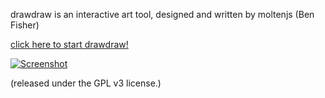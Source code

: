 
drawdraw is an interactive art tool, designed and written by moltenjs (Ben Fisher)

[click here to start drawdraw!](https://moltenjs.com/page/drawdraw/drawdraw/index.html)

<a href="https://moltenjs.com/page/drawdraw/drawdraw/index.html">![Screenshot](https://moltenjs.com/pages/drawdraw/figure/166_c.png)</a>

(released under the GPL v3 license.)
